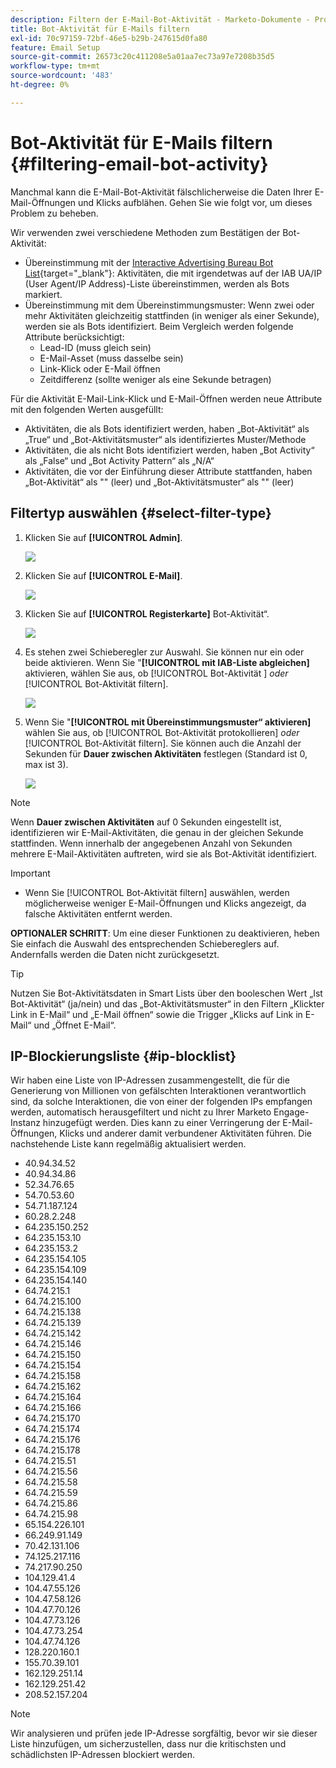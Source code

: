 ```yaml
---
description: Filtern der E-Mail-Bot-Aktivität - Marketo-Dokumente - Produktdokumentation
title: Bot-Aktivität für E-Mails filtern
exl-id: 70c97159-72bf-46e5-b29b-247615d0fa80
feature: Email Setup
source-git-commit: 26573c20c411208e5a01aa7ec73a97e7208b35d5
workflow-type: tm+mt
source-wordcount: '483'
ht-degree: 0%

---
```


# Bot-Aktivität für E-Mails filtern {#filtering-email-bot-activity}

Manchmal kann die E-Mail-Bot-Aktivität fälschlicherweise die Daten Ihrer E-Mail-Öffnungen und Klicks aufblähen. Gehen Sie wie folgt vor, um dieses Problem zu beheben.

Wir verwenden zwei verschiedene Methoden zum Bestätigen der Bot-Aktivität:

* Übereinstimmung mit der [Interactive Advertising Bureau Bot List](https://www.iab.com/guidelines/iab-abc-international-spiders-bots-list/){target="_blank"}: Aktivitäten, die mit irgendetwas auf der IAB UA/IP (User Agent/IP Address)-Liste übereinstimmen, werden als Bots markiert.
* Übereinstimmung mit dem Übereinstimmungsmuster: Wenn zwei oder mehr Aktivitäten gleichzeitig stattfinden (in weniger als einer Sekunde), werden sie als Bots identifiziert. Beim Vergleich werden folgende Attribute berücksichtigt:
   * Lead-ID (muss gleich sein)
   * E-Mail-Asset (muss dasselbe sein)
   * Link-Klick oder E-Mail öffnen
   * Zeitdifferenz (sollte weniger als eine Sekunde betragen)

Für die Aktivität E-Mail-Link-Klick und E-Mail-Öffnen werden neue Attribute mit den folgenden Werten ausgefüllt:

* Aktivitäten, die als Bots identifiziert werden, haben „Bot-Aktivität“ als „True“ und „Bot-Aktivitätsmuster“ als identifiziertes Muster/Methode
* Aktivitäten, die als nicht Bots identifiziert werden, haben „Bot Activity“ als „False“ und „Bot Activity Pattern“ als „N/A“
* Aktivitäten, die vor der Einführung dieser Attribute stattfanden, haben „Bot-Aktivität“ als &quot;&quot; (leer) und „Bot-Aktivitätsmuster“ als &quot;&quot; (leer)

## Filtertyp auswählen {#select-filter-type}

1. Klicken Sie auf **[!UICONTROL Admin]**.

   ![](assets/filtering-email-bot-activity-1.png)

1. Klicken Sie auf **[!UICONTROL E-Mail]**.

   ![](assets/filtering-email-bot-activity-2.png)

1. Klicken Sie auf **[!UICONTROL Registerkarte]** Bot-Aktivität“.

   ![](assets/filtering-email-bot-activity-3.png)

1. Es stehen zwei Schieberegler zur Auswahl. Sie können nur ein oder beide aktivieren. Wenn Sie &quot;**[!UICONTROL mit IAB-Liste abgleichen]** aktivieren, wählen Sie aus, ob [!UICONTROL Bot-Aktivität ] _oder_ [!UICONTROL Bot-Aktivität filtern].

   ![](assets/filtering-email-bot-activity-4.png)

1. Wenn Sie &quot;**[!UICONTROL mit Übereinstimmungsmuster“ aktivieren]** wählen Sie aus, ob [!UICONTROL Bot-Aktivität protokollieren] _oder_ [!UICONTROL Bot-Aktivität filtern]. Sie können auch die Anzahl der Sekunden für **Dauer zwischen Aktivitäten** festlegen (Standard ist 0, max ist 3).

   ![](assets/filtering-email-bot-activity-5.png)

>[!NOTE]
>
>Wenn **Dauer zwischen Aktivitäten** auf 0 Sekunden eingestellt ist, identifizieren wir E-Mail-Aktivitäten, die genau in der gleichen Sekunde stattfinden. Wenn innerhalb der angegebenen Anzahl von Sekunden mehrere E-Mail-Aktivitäten auftreten, wird sie als Bot-Aktivität identifiziert.

>[!IMPORTANT]
>
>* Wenn Sie [!UICONTROL Bot-Aktivität filtern] auswählen, werden möglicherweise weniger E-Mail-Öffnungen und Klicks angezeigt, da falsche Aktivitäten entfernt werden.

**OPTIONALER SCHRITT**: Um eine dieser Funktionen zu deaktivieren, heben Sie einfach die Auswahl des entsprechenden Schiebereglers auf. Andernfalls werden die Daten nicht zurückgesetzt.

>[!TIP]
>
>Nutzen Sie Bot-Aktivitätsdaten in Smart Lists über den booleschen Wert „Ist Bot-Aktivität“ (ja/nein) und das „Bot-Aktivitätsmuster“ in den Filtern „Klickter Link in E-Mail“ und „E-Mail öffnen“ sowie die Trigger „Klicks auf Link in E-Mail“ und „Öffnet E-Mail“.

## IP-Blockierungsliste {#ip-blocklist}

Wir haben eine Liste von IP-Adressen zusammengestellt, die für die Generierung von Millionen von gefälschten Interaktionen verantwortlich sind, da solche Interaktionen, die von einer der folgenden IPs empfangen werden, automatisch herausgefiltert und nicht zu Ihrer Marketo Engage-Instanz hinzugefügt werden. Dies kann zu einer Verringerung der E-Mail-Öffnungen, Klicks und anderer damit verbundener Aktivitäten führen. Die nachstehende Liste kann regelmäßig aktualisiert werden.

* 40.94.34.52
* 40.94.34.86
* 52.34.76.65
* 54.70.53.60
* 54.71.187.124
* 60.28.2.248
* 64.235.150.252
* 64.235.153.10
* 64.235.153.2
* 64.235.154.105
* 64.235.154.109
* 64.235.154.140
* 64.74.215.1
* 64.74.215.100
* 64.74.215.138
* 64.74.215.139
* 64.74.215.142
* 64.74.215.146
* 64.74.215.150
* 64.74.215.154
* 64.74.215.158
* 64.74.215.162
* 64.74.215.164
* 64.74.215.166
* 64.74.215.170
* 64.74.215.174
* 64.74.215.176
* 64.74.215.178
* 64.74.215.51
* 64.74.215.56
* 64.74.215.58
* 64.74.215.59
* 64.74.215.86
* 64.74.215.98
* 65.154.226.101
* 66.249.91.149
* 70.42.131.106
* 74.125.217.116
* 74.217.90.250
* 104.129.41.4
* 104.47.55.126
* 104.47.58.126
* 104.47.70.126
* 104.47.73.126
* 104.47.73.254
* 104.47.74.126
* 128.220.160.1
* 155.70.39.101
* 162.129.251.14
* 162.129.251.42
* 208.52.157.204

>[!NOTE]
>
>Wir analysieren und prüfen jede IP-Adresse sorgfältig, bevor wir sie dieser Liste hinzufügen, um sicherzustellen, dass nur die kritischsten und schädlichsten IP-Adressen blockiert werden.
